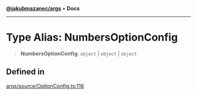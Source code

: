 [**@jakubmazanec/args**](../README.md) • **Docs**

---

# Type Alias: NumbersOptionConfig

> **NumbersOptionConfig**: `object` \| `object` \| `object`

## Defined in

[args/source/OptionConfig.ts:116](https://github.com/jakubmazanec/tools/blob/053e1fea9cfce27a70a78b00a30cdd281cb0a72b/packages/args/source/OptionConfig.ts#L116)
